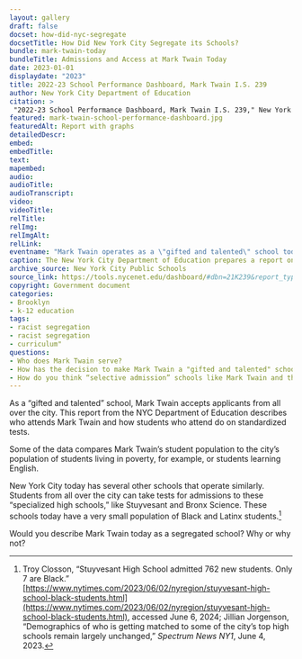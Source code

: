 ```yaml
--- 
layout: gallery
draft: false
docset: how-did-nyc-segregate
docsetTitle: How Did New York City Segregate its Schools?
bundle: mark-twain-today
bundleTitle: Admissions and Access at Mark Twain Today
date: 2023-01-01
displaydate: "2023"
title: 2022-23 School Performance Dashboard, Mark Twain I.S. 239
author: New York City Department of Education
citation: >
 "2022-23 School Performance Dashboard, Mark Twain I.S. 239," New York City Department of Education, in New York City Civil Rights History Project, Accessed: [Month Day, Year], https://nyccivilrightshistory.org/gallery/mark-twain-school-performance-dashboard.
featured: mark-twain-school-performance-dashboard.jpg
featuredAlt: Report with graphs
detailedDescr: 
embed: 
embedTitle: 
text: 
mapembed: 
audio: 
audioTitle: 
audioTranscript: 
video: 
videoTitle: 
relTitle: 
relImg: 
relImgAlt: 
relLink: 
eventname: "Mark Twain operates as a \"gifted and talented\" school today."
caption: The New York City Department of Education prepares a report on each school each year. This report shows data about Mark Twain’s student population and its students' achievement on standardized tests, as compared to the city overall. [Visit the report dashboard](https://tools.nycenet.edu/dashboard/#dbn=21K239&report_type=EMS&view=City)
archive_source: New York City Public Schools
source_link: https://tools.nycenet.edu/dashboard/#dbn=21K239&report_type=EMS&view=City
copyright: Government document
categories: 
- Brooklyn
- k-12 education
tags: 
- racist segregation
- racist segregation
- curriculum"
questions: 
- Who does Mark Twain serve?
- How has the decision to make Mark Twain a "gifted and talented" school shaped the student population at Mark Twain? 
- How do you think “selective admission” schools like Mark Twain and the specialized high schools contribute to segregation throughout the city? Do you think New York City should have “selective admission” schools? Why or why not? 
--- 
```


As a “gifted and talented” school, Mark Twain accepts applicants from all over the city. This report from the NYC Department of Education describes who attends Mark Twain and how students who attend do on standardized tests.

Some of the data compares Mark Twain’s student population to the city’s population of students living in poverty, for example, or students learning English.

New York City today has several other schools that operate similarly. Students from all over the city can take tests for admissions to these “specialized high schools,” like Stuyvesant and Bronx Science. These schools today have a very small population of Black and Latinx students.[^1]

Would you describe Mark Twain today as a segregated school? Why or why not?

[^1]: Troy Closson, “Stuyvesant High School admitted 762 new students. Only 7 are Black.” [https://www.nytimes.com/2023/06/02/nyregion/stuyvesant-high-school-black-students.html](https://www.nytimes.com/2023/06/02/nyregion/stuyvesant-high-school-black-students.html), accessed June 6, 2024; Jillian Jorgenson, “Demographics of who is getting matched to some of the city’s top high schools remain largely unchanged,” *Spectrum News NY1*, June 4, 2023.
